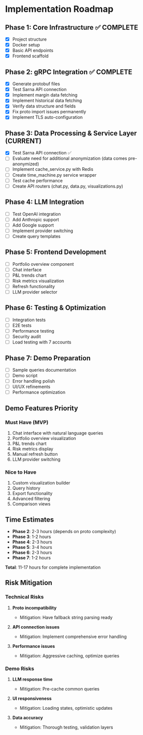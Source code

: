 # Implementation Roadmap

## Phase 1: Core Infrastructure ✅ COMPLETE
- [x] Project structure
- [x] Docker setup
- [x] Basic API endpoints
- [x] Frontend scaffold

## Phase 2: gRPC Integration ✅ COMPLETE
- [x] Generate protobuf files
- [x] Test Sarna API connection
- [x] Implement margin data fetching
- [x] Implement historical data fetching
- [x] Verify data structure and fields
- [x] Fix proto import issues permanently
- [x] Implement TLS auto-configuration

## Phase 3: Data Processing & Service Layer (CURRENT)
- [x] Test Sarna API connection ✅
- [ ] Evaluate need for additional anonymization (data comes pre-anonymized)
- [ ] Implement cache_service.py with Redis
- [ ] Create time_machine.py service wrapper
- [ ] Test cache performance
- [ ] Create API routers (chat.py, data.py, visualizations.py)

## Phase 4: LLM Integration
- [ ] Test OpenAI integration
- [ ] Add Anthropic support
- [ ] Add Google support
- [ ] Implement provider switching
- [ ] Create query templates

## Phase 5: Frontend Development
- [ ] Portfolio overview component
- [ ] Chat interface
- [ ] P&L trends chart
- [ ] Risk metrics visualization
- [ ] Refresh functionality
- [ ] LLM provider selector

## Phase 6: Testing & Optimization
- [ ] Integration tests
- [ ] E2E tests
- [ ] Performance testing
- [ ] Security audit
- [ ] Load testing with 7 accounts

## Phase 7: Demo Preparation
- [ ] Sample queries documentation
- [ ] Demo script
- [ ] Error handling polish
- [ ] UI/UX refinements
- [ ] Performance optimization

## Demo Features Priority

### Must Have (MVP)
1. Chat interface with natural language queries
2. Portfolio overview visualization
3. P&L trends chart
4. Risk metrics display
5. Manual refresh button
6. LLM provider switching

### Nice to Have
1. Custom visualization builder
2. Query history
3. Export functionality
4. Advanced filtering
5. Comparison views

## Time Estimates

- **Phase 2**: 2-3 hours (depends on proto complexity)
- **Phase 3**: 1-2 hours
- **Phase 4**: 2-3 hours
- **Phase 5**: 3-4 hours
- **Phase 6**: 2-3 hours
- **Phase 7**: 1-2 hours

**Total**: 11-17 hours for complete implementation

## Risk Mitigation

### Technical Risks
1. **Proto incompatibility**
   - Mitigation: Have fallback string parsing ready
   
2. **API connection issues**
   - Mitigation: Implement comprehensive error handling
   
3. **Performance issues**
   - Mitigation: Aggressive caching, optimize queries

### Demo Risks
1. **LLM response time**
   - Mitigation: Pre-cache common queries
   
2. **UI responsiveness**
   - Mitigation: Loading states, optimistic updates
   
3. **Data accuracy**
   - Mitigation: Thorough testing, validation layers
